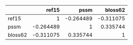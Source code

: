 |         |     ref15 |      pssm |   bloss62 |
|:--------|----------:|----------:|----------:|
| ref15   |  1        | -0.264489 | -0.311075 |
| pssm    | -0.264489 |  1        |  0.335744 |
| bloss62 | -0.311075 |  0.335744 |  1        |